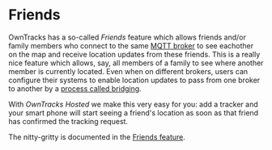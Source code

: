 # Friends

OwnTracks has a so-called _Friends_ feature which allows friends and/or family members who connect to the same [MQTT broker](broker.md) to see eachother on the map and receive location updates from these friends. This is a really nice feature which allows, say, all members of a family to see where another member is currently located. Even when on different brokers, users can configure their systems to enable location updates to pass from one broker to another by a [process called bridging](bridge.md).

With _OwnTracks Hosted_ we make this very easy for you: add a tracker and your smart phone will start seeing a friend's location as soon as that friend has confirmed the tracking request.

The nitty-gritty is documented in the [Friends feature](../features/friends.md).

